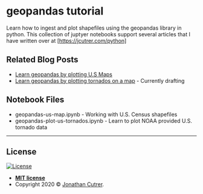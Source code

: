 # geopandas tutorial

Learn how to ingest and plot shapefiles using the geopandas library in python.  This collection of juptyer notebooks support several articles that I have written over at [https://jcutrer.com/python]


## Related Blog Posts

* [Learn geopandas by plotting U.S Maps](https://jcutrer.com/python/learn-geopandas-plotting-usmaps)
* [Learn geopandas by plotting tornados on a map](https://jcutrer.com/python/learn-geopandas-plotting-tornados) - Currently drafting


## Notebook Files

* geopandas-us-map.ipynb - Working with U.S. Census shapefiles
* geopandas-plot-us-tornados.ipynb - Learn to plot NOAA provided U.S. tornado data

---

## License

[![License](http://img.shields.io/:license-mit-blue.svg?style=flat-square)](http://badges.mit-license.org)

- **[MIT license](http://opensource.org/licenses/mit-license.php)**
- Copyright 2020 © <a href="https://jcutrer.com" target="_blank">Jonathan Cutrer</a>.